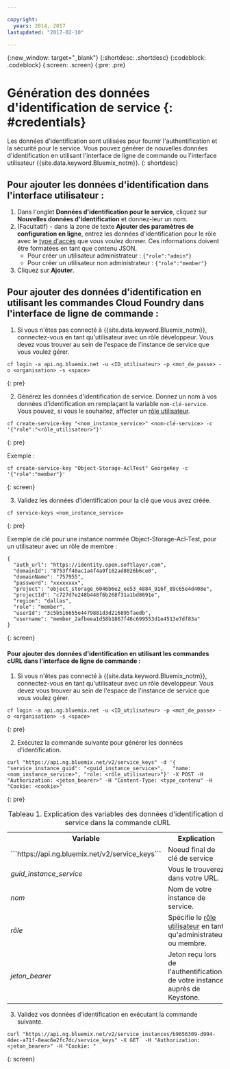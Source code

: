 ```yaml
---

copyright:
  years: 2014, 2017
lastupdated: "2017-02-10"

---
```

{:new_window: target="_blank"}
{:shortdesc: .shortdesc}
{:codeblock: .codeblock}
{:screen: .screen}
{:pre: .pre}


# Génération des données d'identification de service {: #credentials}

Les données d'identification sont utilisées pour fournir l'authentification et la sécurité pour le service. Vous pouvez générer de nouvelles données d'identification en utilisant l'interface de ligne de commande ou l'interface utilisateur {{site.data.keyword.Bluemix_notm}}.
{: shortdesc}


## Pour ajouter les données d'identification dans l'interface utilisateur :

1. Dans l'onglet **Données d'identification pour le service**, cliquez sur **Nouvelles données d'identification** et donnez-leur un nom.
2. (Facultatif) - dans la zone de texte **Ajouter des paramètres de configuration en ligne**, entrez les données d'identification pour le rôle avec le [type d'accès](/docs/services/ObjectStorage/os_access_types.html) que vous voulez donner. Ces informations doivent être formatées en tant que contenu JSON.
    - Pour créer un utilisateur administrateur : `{"role":"admin"}`
    - Pour créer un utilisateur non administrateur : `{"role":"member"}`
3. Cliquez sur **Ajouter**.


## Pour ajouter des données d'identification en utilisant les commandes Cloud Foundry dans l'interface de ligne de commande :

1. Si vous n'êtes pas connecté à {{site.data.keyword.Bluemix_notm}}, connectez-vous en tant qu'utilisateur avec un rôle développeur. Vous devez vous trouver au sein de l'espace de l'instance de service que vous voulez gérer.
  ```
  cf login -a api.ng.bluemix.net -u <ID_utilisateur> -p <mot_de_passe> -o <organisation> -s <space>
  ```
  {: pre}

2. Générez les données d'identification de service. Donnez un nom à vos données d'identification en remplaçant la variable `nom-clé-service`. Vous pouvez, si vous le souhaitez, affecter un [rôle utilisateur](/docs/services/ObjectStorage/os_access_types.html).

  ```
  cf create-service-key "<nom_instance_service>" <nom-clé-service> -c '{"role":"<rôle_utilisateur>"}'
  ```
  {: pre}

  Exemple :
  ```
  cf create-service-key "Object-Storage-AclTest" GeorgeKey -c '{"role":"member"}'
  ```
  {: screen}

3. Validez les données d'identification pour la clé que vous avez créée.

  ```
  cf service-keys <nom_instance_service>
  ```
  {: pre}

  Exemple de clé pour une instance nommée Object-Storage-Acl-Test, pour un utilisateur avec un rôle de membre :

  ```
  {
    "auth_url": "https://identity.open.softlayer.com",
    "domainId": "8753ff40ac1a4f4a9f162ad8026b6ce0",
    "domainName": "757955",
    "password": "xxxxxxxx",
    "project": "object_storage_6046b6e2_ee53_4884_916f_89c65e4d408e",
    "projectId": "c727d7e248b448f6b268f31a1bd8691e",
    "region": "dallas",
    "role": "member",
    "userId": "3c5b516655e4479881d3d216895faedb",
    "username": "member_2afbeea1d58b1867f46c699553d1e4513e7df83a"
  }
  ```
  {: screen}



#### Pour ajouter des données d'identification en utilisant les commandes cURL dans l'interface de ligne de commande :

1. Si vous n'êtes pas connecté à {{site.data.keyword.Bluemix_notm}}, connectez-vous en tant qu'utilisateur avec un rôle développeur. Vous devez vous trouver au sein de l'espace de l'instance de service que vous voulez gérer.

  ```
  cf login -a api.ng.bluemix.net -u <ID_utilisateur> -p <mot_de_passe> -o <organisation> -s <space>
  ```
  {: pre}

2. Exécutez la commande suivante pour générer les données d'identification.

  ```
  curl "https://api.ng.bluemix.net/v2/service_keys" -d '{   "service_instance_guid": "<guid_instance_service>",   "name: <nom_instance_service>", "role: <rôle_utilisateur>"}' -X POST -H "Authorization: <jeton_bearer>" -H "Content-Type: <type_contenu" -H "Cookie: <cookie>"
  ```
  {: pre}

  <table>
  <caption> Tableau 1. Explication des variables des données d'identification du service dans la commande cURL </caption>
    <tr>
      <th> Variable  </th>
      <th> Explication </th>
    </tr>
    <tr>
      <td> ```https://api.ng.bluemix.net/v2/service_keys``` </td>
      <td> Noeud final de clé de service  </td>
    </tr>
    <tr>
      <td><i> guid_instance_service </i></td>
      <td> Vous le trouverez dans votre URL.  </td>
    </tr>
    <tr>
      <td><i> nom</i></td>
      <td> Nom de votre instance de service. </td>
    </tr>
    <tr>
      <td><i> rôle </i></td>
      <td> Spécifie le <a href= /docs/services/ObjectStorage/os_constructing.html>rôle utilisateur</a> en tant qu'administrateur ou membre. </td>
    </tr>
    <tr>
      <td><i> jeton_bearer </i></td>
      <td> Jeton reçu lors de l'authentification de votre instance auprès de Keystone. </td>
    </tr>
  </table>

3. Validez vos données d'identification en exécutant la commande suivante.

  ```
  curl "https://api.ng.bluemix.net/v2/service_instances/b9656309-d994-4dec-a71f-8eac6e2fc7dc/service_keys" -X GET  -H "Authorization: <jeton_bearer>" -H "Cookie: "
  ```
  {: screen}

